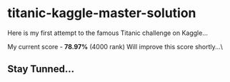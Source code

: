 # titanic-kaggle-master-solution

Here is my first attempt to the famous Titanic challenge on Kaggle...

My current score - **78.97%**  (4000 rank)
Will improve this score shortly...\
 
## Stay Tunned... 
